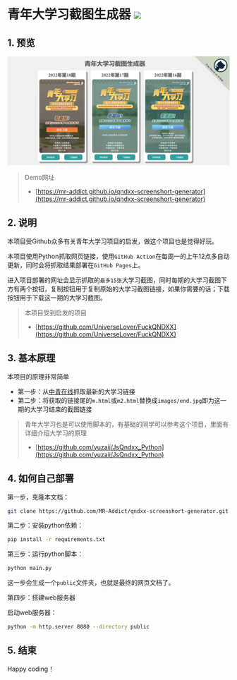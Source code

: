 <h1>青年大学习截图生成器 <img src="https://github.com/MR-Addict/qndxx-screenshort-generator/actions/workflows/pages.yml/badge.svg"/></h1>

## 1. 预览

![Preview](preview.png)

> Demo网址
> - [https://mr-addict.github.io/qndxx-screenshort-generator](https://mr-addict.github.io/qndxx-screenshort-generator)

## 2. 说明

本项目受Github众多有关青年大学习项目的启发，做这个项目也是觉得好玩。

本项目使用Python抓取网页链接，使用`GitHub Action`在每周一的上午12点多自动更新，同时会将抓取结果部署在`GitHub Pages`上。

进入项目部署的网址会显示抓取的`最多15张`大学习截图，同时每期的大学习截图下方有两个按钮，复制按钮用于复制原始的大学习截图链接，如果你需要的话；下载按钮用于下载这一期的大学习截图。

> 本项目受到启发的项目
> - [https://github.com/UniverseLover/FuckQNDXX](https://github.com/UniverseLover/FuckQNDXX)

## 3. 基本原理

本项目的原理非常简单

- 第一步：从[中青在线](http://news.cyol.com/gb/channels/vrGlAKDl/index.html)抓取最新的大学习链接
- 第二步：将获取的链接尾的`m.html`或`m2.html`替换成`images/end.jpg`即为这一期的大学习结束的截图链接

> 青年大学习也是可以使用脚本的，有基础的同学可以参考这个项目，里面有详细介绍大学习的原理
> - [https://github.com/yuzaii/JsQndxx_Python](https://github.com/yuzaii/JsQndxx_Python)

## 4. 如何自己部署

第一步，克隆本文档：

```bash
git clone https://github.com/MR-Addict/qndxx-screenshort-generator.git
```

第二步：安装python依赖：

```bash
pip install -r requirements.txt
```

第三步：运行python脚本：

```bash
python main.py
```

这一步会生成一个`public`文件夹，也就是最终的网页文档了。

第四步：搭建web服务器

启动web服务器：

```bash
python -m http.server 8080 --directory public
```

## 5. 结束

Happy coding！